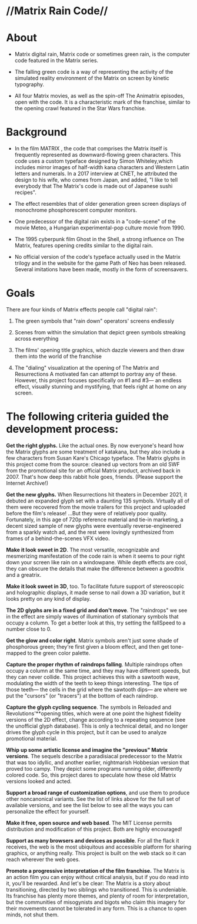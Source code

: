 # //Matrix Rain Code//

# About

- Matrix digital rain, Matrix code or sometimes green rain, is the computer code featured in the Matrix series.

- The falling green code is a way of representing the activity of the simulated reality environment of the Matrix on screen by kinetic typography.

- All four Matrix movies, as well as the spin-off The Animatrix episodes, open with the code. It is a characteristic mark of the franchise, similar to the opening crawl featured in the Star Wars franchise.

# Background

- In the film MATRIX , the code that comprises the Matrix itself is frequently represented as downward-flowing green characters. This code uses a custom typeface designed by Simon Whiteley,which includes mirror images of half-width kana characters and Western Latin letters and numerals. In a 2017 interview at CNET, he attributed the design to his wife, who comes from Japan, and added, "I like to tell everybody that The Matrix's code is made out of Japanese sushi recipes".

- The effect resembles that of older generation green screen displays of monochrome phosphorescent computer monitors.

- One predecessor of the digital rain exists in a "code-scene" of the movie Meteo, a Hungarian experimental-pop culture movie from 1990.

- The 1995 cyberpunk film Ghost in the Shell, a strong influence on The Matrix, features opening credits similar to the digital rain.

- No official version of the code's typeface actually used in the Matrix trilogy and in the website for the game Path of Neo has been released. Several imitations have been made, mostly in the form of screensavers.

# Goals

There are four kinds of Matrix effects people call "digital rain":

1. The green symbols that "rain down" operators' screens endlessly

2. Scenes from within the simulation that depict green symbols streaking across everything

3. The films' opening title graphics, which dazzle viewers and then draw them into the world of the franchise

4. The "dialing" visualization at the opening of The Matrix and Resurrections
   A motivated fan can attempt to portray any of these. However, this project focuses specifically on #1 and #3— an endless effect, visually stunning and mystifying, that feels right at home on any screen.

# The following criteria guided the development process:

**Get the right glyphs.** Like the actual ones. By now everyone's heard how the Matrix glyphs are some treatment of katakana, but they also include a few characters from Susan Kare's Chicago typeface. The Matrix glyphs in this project come from the source: cleaned up vectors from an old SWF from the promotional site for an official Matrix product, archived back in 2007. That's how deep this rabbit hole goes, friends. (Please support the Internet Archive!)

**Get the new glyphs.** When Resurrections hit theaters in December 2021, it debuted an expanded glyph set with a daunting 135 symbols. Virtually all of them were recovered from the movie trailers for this project and uploaded before the film's release! ...But they were of relatively poor quality. Fortunately, in this age of 720p reference material and tie-in marketing, a decent sized sample of new glyphs were eventually reverse-engineered from a sparkly watch ad, and the rest were lovingly synthesized from frames of a behind-the-scenes VFX video.

**Make it look sweet in 2D**. The most versatile, recognizable and mesmerizing manifestation of the code rain is when it seems to pour right down your screen like rain on a windowpane. While depth effects are cool, they can obscure the details that make the difference between a goodtrix and a greatrix.

**Make it look sweet in 3D**, too. To facilitate future support of stereoscopic and holographic displays, it made sense to nail down a 3D variation, but it looks pretty on any kind of display.

**The 2D glyphs are in a fixed grid and don't move**. The "raindrops" we see in the effect are simply waves of illumination of stationary symbols that occupy a column. To get a better look at this, try setting the fallSpeed to a number close to 0.

**Get the glow and color right**. Matrix symbols aren't just some shade of phosphorous green; they're first given a bloom effect, and then get tone-mapped to the green color palette.

**Capture the proper rhythm of raindrops falling**. Multiple raindrops often occupy a column at the same time, and they may have different speeds, but they can never collide. This project achieves this with a sawtooth wave, modulating the width of the teeth to keep things interesting. The tips of those teeth— the cells in the grid where the sawtooth dips— are where we put the "cursors" (or "tracers") at the bottom of each raindrop.

**Capture the glyph cycling sequence**. The symbols in Reloaded and Revolutions'\*\*opening titles, which were at one point the highest fidelity versions of the 2D effect, change according to a repeating sequence (see the unofficial glyph database). This is only a technical detail, and no longer drives the glyph cycle in this project, but it can be used to analyze promotional material.

**Whip up some artistic license and imagine the "previous" Matrix versions**. The sequels describe a paradisiacal predecessor to the Matrix that was too idyllic, and another earlier, nightmarish Hobbesian version that proved too campy. They depict some programs running older, differently colored code. So, this project dares to speculate how these old Matrix versions looked and acted.

**Support a broad range of customization options**, and use them to produce other noncanonical variants. See the list of links above for the full set of available versions, and see the list below to see all the ways you can personalize the effect for yourself.

**Make it free, open source and web based**. The MIT License permits distribution and modification of this project. Both are highly encouraged!

**Support as many browsers and devices as possible**. For all the flack it receives, the web is the most ubiquitous and accessible platform for sharing graphics, or anything really. This project is built on the web stack so it can reach wherever the web goes.

**Promote a progressive interpretation of the film franchise.** The Matrix is an action film you can enjoy without critical analysis, but if you do read into it, you'll be rewarded. And let's be clear: The Matrix is a story about transitioning, directed by two siblings who transitioned. This is undeniable. Its franchise has plenty more themes, and plenty of room for interpretation, but the communities of misogynists and bigots who claim this imagery for their movements cannot be tolerated in any form. This is a chance to open minds, not shut them.
